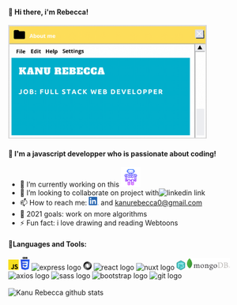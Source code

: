 #### 👾 Hi there, i'm Rebecca!
<!-- <img src="./assets/img/kanu_rebecca.gif" width="402px" alt="presentation"/> -->
<!-- <img src="./assets/img/KANU_Rebecca.gif" width="402px" alt="presentation"/> -->
<!-- <img src="./assets/img/kanu.gif" width="402px" alt="presentation"/>  -->

<!-- <img src="./assets/img/presentation2.gif" width="402px" alt="presentation"/> -->

<img src="./assets/img/myVisitCard.gif" width="402px" alt="presentation"/>

#### 🚀 I'm a javascript developper who is passionate about coding!

- 🔭 I’m currently working on this [<img alt="waving hand logo" width="40px" src="./assets/img/icons8-robot-2-64.png"/>][chatbot]
- 👯 I’m looking to collaborate on project with<img alt="linkedin link" width="32px" src="https://raw.githubusercontent.com/photonstorm/phaser/v2.6.2/resources/Phaser%20Logo/PNG/Phaser%20Logo%20Web%20Quality.png"/>
- 📫 How to reach me: [<img alt="linkedin link" width="20px" src="./assets/img/Linkedin_logo.png"/>][linkedin] and kanurebecca0@gmail.com
- 🥅 2021 goals: work on more algorithms      
- ⚡ Fun fact: i love drawing and reading Webtoons

#### 🔬Languages and Tools:

<div>
    <img alt="javascript logo" width="21px" src="./assets/img/js_logo.png"/>
    <img alt="css logo" width="18px" src="./assets/img/CSS3.png"/>
    <img alt="express logo" width="60px" src="https://upload.wikimedia.org/wikipedia/commons/6/64/Expressjs.png"/>
    <img alt="json logo" width="17px"  src="./assets/img/json.png"/>  
    <img alt="react logo" width="30px" src="https://upload.wikimedia.org/wikipedia/commons/thumb/a/a7/React-icon.svg/32px-React-icon.svg.png"/>
       <img alt="nuxt logo" width="30px"  src="https://develop365.gitlab.io/nuxtjs-2.8.X-doc/en/logos/nuxt-icon.png"/>
    <img alt="dom logo" width="17px" src="./assets/img/dom.png"/>
    <img alt="mongo db logo"  width="87px" src="./assets/img/logoMongoDB.png"/>
    <img alt="axios logo" width="30px" src="https://upload.wikimedia.org/wikipedia/commons/thumb/c/c8/Axios_logo_%282020%29.svg/150px-Axios_logo_%282020%29.svg.png"/>
    <img alt="sass logo" width="30px" src="https://upload.wikimedia.org/wikipedia/commons/9/96/Sass_Logo_Color.svg"/>
    <img alt="bootstrap logo" width="30px" src="https://upload.wikimedia.org/wikipedia/commons/b/b2/Bootstrap_logo.svg"/>
    <img alt="git logo" width="37px" src="https://upload.wikimedia.org/wikipedia/commons/thumb/e/e0/Git-logo.svg/512px-Git-logo.svg.png"/>
    <!-- <img alt="mongoose logo" width="85px" src="./assets/img/mongoose.png"/>
    <img alt="node logo" width="95px" src="./assets/img/node.png"/> -->
 
</div>

<br />
<img align="left" alt="Kanu Rebecca github stats" src="https://github-readme-stats.vercel.app/api?username=RebeccaRamalho&show_icons=true"/>

<br/>
<!-- 
<img alt="wakatime stats" src="https://github-readme-stats.vercel.app/api/wakatime?username=Recks"/> -->


<br />
<br />

[chatbot]: https://github.com/RebeccaRamalho/Cv
[linkedin]: https://www.linkedin.com/in/rebecca-kanu-1537121a6/

<!-- - 🌱 I’m currently learning -->
